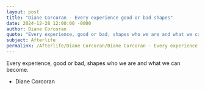 ```yaml
---
layout: post
title: "Diane Corcoran - Every experience good or bad shapes"
date: 2024-12-28 12:00:00 -0000
author: Diane Corcoran
quote: "Every experience, good or bad, shapes who we are and what we can become."
subject: Afterlife
permalink: /Afterlife/Diane Corcoran/Diane Corcoran - Every experience good or bad shapes
---
```


Every experience, good or bad, shapes who we are and what we can become.

- Diane Corcoran
